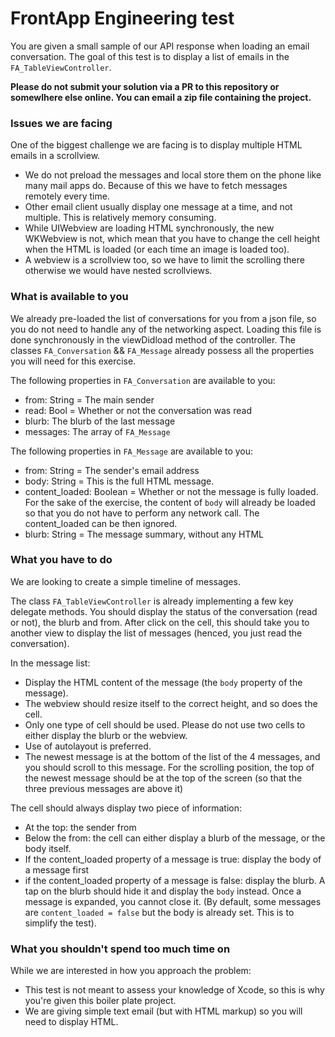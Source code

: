 # FrontApp Engineering test

You are given a small sample of our API response when loading an email conversation.
The goal of this test is to display a list of emails in the `FA_TableViewController`. 

**Please do not submit your solution via a PR to this repository or somewlhere else online. You can email a zip file containing the project.**

### Issues we are facing

One of the biggest challenge we are facing is to display multiple HTML emails in a scrollview. 
* We do not preload the messages and local store them on the phone like many mail apps do. Because of this we have to fetch messages remotely every time. 
* Other email client usually display one message at a time, and not multiple. This is relatively memory consuming.
* While UIWebview are loading HTML synchronously, the new WKWebview is not, which mean that you have to change the cell height when the HTML is loaded (or each time an image is loaded too).
* A webview is a scrollview too, so we have to limit the scrolling there otherwise we would have nested scrollviews. 

### What is available to you

We already pre-loaded the list of conversations for you from a json file, so you do not need to handle any of the networking aspect. Loading this file is done synchronously in the viewDidload method of the controller. 
The classes `FA_Conversation` && `FA_Message` already possess all the properties you will need for this exercise. 

The following properties in `FA_Conversation` are available to you:
* from: String = The main sender
* read: Bool = Whether or not the conversation was read
* blurb: The blurb of the last message
* messages: The array of `FA_Message`

The following properties in `FA_Message` are available to you: 
* from: String = The sender's email address
* body: String = This is the full HTML message.
* content_loaded: Boolean = Whether or not the message is fully loaded. For the sake of the exercise, the content of `body` will already be loaded so that you do not have to perform any network call. The content_loaded can be then ignored. 
* blurb: String = The message summary, without any HTML

### What you have to do

We are looking to create a simple timeline of messages. 


The class `FA_TableViewController` is already implementing a few key delegate methods. 
You should display the status of the conversation (read or not), the blurb and from. After click on the cell, this should take you to another view to display the list of messages (henced, you just read the conversation).

In the message list:

* Display the HTML content of the message (the `body` property of the message). 
* The webview should resize itself to the correct height, and so does the cell.
* Only one type of cell should be used. Please do not use two cells to either display the blurb or the webview.
* Use of autolayout is preferred. 
* The newest message is at the bottom of the list of the 4 messages, and you should scroll to this message. For the scrolling position, the top of the newest message should be at the top of the screen (so that the three previous messages are above it) 

The cell should always display two piece of information: 

* At the top: the sender from
* Below the from: the cell can either display a blurb of the message, or the body itself. 
* If the content_loaded property of a message is true: display the body of a message first
* if the content_loaded property of a message is false: display the blurb. A tap on the blurb should hide it and display the `body` instead. Once a message is expanded, you cannot close it. (By default, some messages are `content_loaded = false` but the body is already set. This is to simplify the test).


### What you shouldn't spend too much time on

While we are interested in how you approach the problem:
* This test is not meant to assess your knowledge of Xcode, so this is why you're given this boiler plate project.
* We are giving simple text email (but with HTML markup) so you will need to display HTML.
